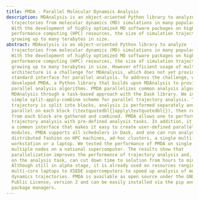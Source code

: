```yaml
---
title: PMDA - Parallel Molecular Dynamics Analysis
description: MDAnalysis is an object-oriented Python library to analyze
  trajectories from molecular dynamics (MD) simulations in many popular formats.
  With the development of highly optimized MD software packages on high
  performance computing (HPC) resources, the size of simulation trajectories is
  growing up to many terabytes in size.
abstract: MDAnalysis is an object-oriented Python library to analyze
  trajectories from molecular dynamics (MD) simulations in many popular formats.
  With the development of highly optimized MD software packages on high
  performance computing (HPC) resources, the size of simulation trajectories is
  growing up to many terabytes in size. However efficient usage of multicore
  architecture is a challenge for MDAnalysis, which does not yet provide a
  standard interface for parallel analysis. To address the challenge, we
  developed PMDA, a Python library that builds upon MDAnalysis to provide
  parallel analysis algorithms. PMDA parallelizes common analysis algorithms in
  MDAnalysis through a task-based approach with the Dask library. We implement a
  simple split-apply-combine scheme for parallel trajectory analysis. The
  trajectory is split into blocks, analysis is performed separately and in
  parallel on each block (\textquotedbl{}apply\textquotedbl{}), then results
  from each block are gathered and combined. PMDA allows one to perform parallel
  trajectory analysis with pre-defined analysis tasks. In addition, it provides
  a common interface that makes it easy to create user-defined parallel analysis
  modules. PMDA supports all schedulers in Dask, and one can run analysis in a
  distributed fashion on HPC machines, ad-hoc clusters, a single multi-core
  workstation or a laptop. We tested the performance of PMDA on single node and
  multiple nodes on a national supercomputer. The results show that
  parallelization improves the performance of trajectory analysis and, depending
  on the analysis task, can cut down time to solution from hours to minutes.
  Although still in alpha stage, it is already used on resources ranging from
  multi-core laptops to XSEDE supercomputers to speed up analysis of molecular
  dynamics trajectories. PMDA is available as open source under the GNU General
  Public License, version 2 and can be easily installed via the pip and conda
  package managers.
---
```


